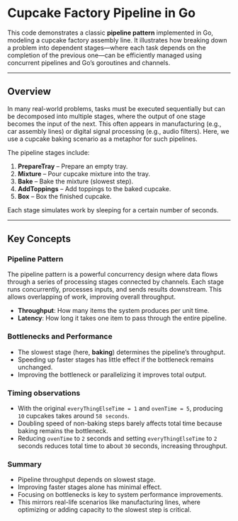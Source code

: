 # Cupcake Factory Pipeline in Go

This code demonstrates a classic **pipeline pattern** implemented in Go, modeling
a cupcake factory assembly line. It illustrates how breaking down a problem into
dependent stages—where each task depends on the completion of the previous one—can
be efficiently managed using concurrent pipelines and Go’s goroutines and channels.

---

## Overview

In many real-world problems, tasks must be executed sequentially but can be decomposed
into multiple stages, where the output of one stage becomes the input of the next.
This often appears in manufacturing (e.g., car assembly lines) or digital signal
processing (e.g., audio filters). Here, we use a cupcake baking scenario as a metaphor
for such pipelines.

The pipeline stages include:

1. **PrepareTray** – Prepare an empty tray.  
2. **Mixture** – Pour cupcake mixture into the tray.  
3. **Bake** – Bake the mixture (slowest step).  
4. **AddToppings** – Add toppings to the baked cupcake.  
5. **Box** – Box the finished cupcake.

Each stage simulates work by sleeping for a certain number of seconds.

---

## Key Concepts

### Pipeline Pattern

The pipeline pattern is a powerful concurrency design where data flows through a series
of processing stages connected by channels. Each stage runs concurrently, processes
inputs, and sends results downstream. This allows overlapping of work, improving
overall throughput.

- **Throughput**: How many items the system produces per unit time.  
- **Latency**: How long it takes one item to pass through the entire pipeline.

### Bottlenecks and Performance

- The slowest stage (here, **baking**) determines the pipeline’s throughput.  
- Speeding up faster stages has little effect if the bottleneck remains unchanged.  
- Improving the bottleneck or parallelizing it improves total output.

### Timing observations
- With the original `everyThingElseTime = 1` and `ovenTime = 5`, producing `10`
cupcakes takes around `58 seconds`.
- Doubling speed of non-baking steps barely affects total time because baking
remains the bottleneck.
- Reducing `ovenTime` to `2` seconds and setting `everyThingElseTime` to 
`2` seconds reduces total time to about `30` seconds, increasing throughput.

### Summary
- Pipeline throughput depends on slowest stage.
- Improving faster stages alone has minimal effect.
- Focusing on bottlenecks is key to system performance improvements.
- This mirrors real-life scenarios like manufacturing lines, where optimizing or adding capacity to the slowest step is critical.